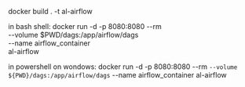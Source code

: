 docker build . -t al-airflow

in bash shell:
docker run -d -p 8080:8080 --rm \
   --volume $PWD/dags:/app/airflow/dags \
   --name airflow_container \
   al-airflow
   
in powershell on wondows:
docker run -d -p 8080:8080 --rm `
   --volume ${PWD}/dags:/app/airflow/dags `
   --name airflow_container al-airflow
